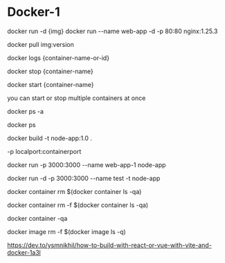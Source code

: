 # Docker-1


docker run -d {img}
docker run --name web-app -d -p 80:80 nginx:1.25.3

docker pull img:version

docker logs {container-name-or-id}

docker stop {container-name}

docker start {container-name}

you can start or stop multiple containers at once

docker ps -a

docker ps

docker build -t node-app:1.0 .

-p localport:containerport

docker run -p 3000:3000 --name web-app-1 node-app

docker run -d -p 3000:3000 --name test -t node-app

docker container rm $(docker container ls -qa)

docker container rm -f $(docker container ls -qa)

docker container -qa

docker image rm -f $(docker image ls -q)

https://dev.to/ysmnikhil/how-to-build-with-react-or-vue-with-vite-and-docker-1a3l